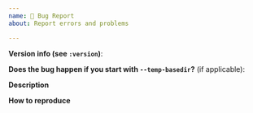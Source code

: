 ```yaml
---
name: 🐛 Bug Report
about: Report errors and problems

---
```


**Version info (see `:version`)**:

**Does the bug happen if you start with `--temp-basedir`?** (if applicable):

**Description**

**How to reproduce**
<!-- Link to the affected site, or steps to reproduce the issue
(if possible/applicable). -->

